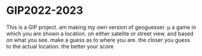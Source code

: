 # GIP2022-2023
This is a GIP project. am making my own version of geoguesser. µ
a game in which you are shown a location. on either satelite or street view. and based on what you see. make a guess as to where you are.
the closer you guess to the actual location. the better your score

